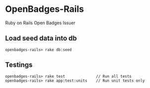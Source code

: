 # OpenBadges-Rails

Ruby on Rails Open Badges Issuer

## Load seed data into db
    openbadges-rails> rake db:seed

## Testings

    openbadges-rails> rake test              // Run all tests
    openbadges-rails> rake app:test:units    // Run unit tests only
